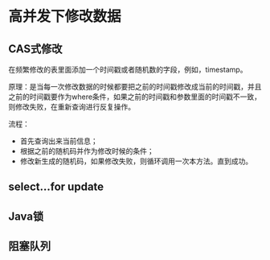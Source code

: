 # 高并发下修改数据

## CAS式修改

在频繁修改的表里面添加一个时间戳或者随机数的字段，例如，timestamp。

原理：是当每一次修改数据的时候都要把之前的时间戳修改成当前的时间戳，并且之前的时间戳要作为where条件，如果之前的时间戳和参数里面的时间戳不一致，则修改失败，在重新查询进行反复操作。

流程：
   + 首先查询出来当前信息；
   + 根据之前的随机码并作为修改时候的条件；
   + 修改新生成的随机码，如果修改失败，则循环调用一次本方法。直到成功。

## select...for update

## Java锁

## 阻塞队列